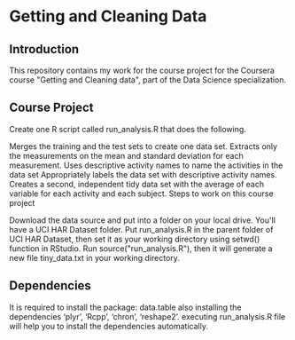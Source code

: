 Getting and Cleaning Data
=========================================

Introduction
------------
This repository contains my work for the course project for the Coursera course "Getting and Cleaning data", part of the Data Science specialization.


Course Project
------------------
Create one R script called run_analysis.R that does the following.

Merges the training and the test sets to create one data set.
Extracts only the measurements on the mean and standard deviation for each measurement.
Uses descriptive activity names to name the activities in the data set
Appropriately labels the data set with descriptive activity names.
Creates a second, independent tidy data set with the average of each variable for each activity and each subject.
Steps to work on this course project

Download the data source and put into a folder on your local drive. You'll have a UCI HAR Dataset folder.
Put run_analysis.R in the parent folder of UCI HAR Dataset, then set it as your working directory using setwd() function in RStudio.
Run source("run_analysis.R"), then it will generate a new file tiny_data.txt in your working directory.



Dependencies
-------------------

It is required to install the package: data.table also installing the dependencies ‘plyr’, ‘Rcpp’, ‘chron’, ‘reshape2’. executing run_analysis.R file will help you to install the dependencies automatically.